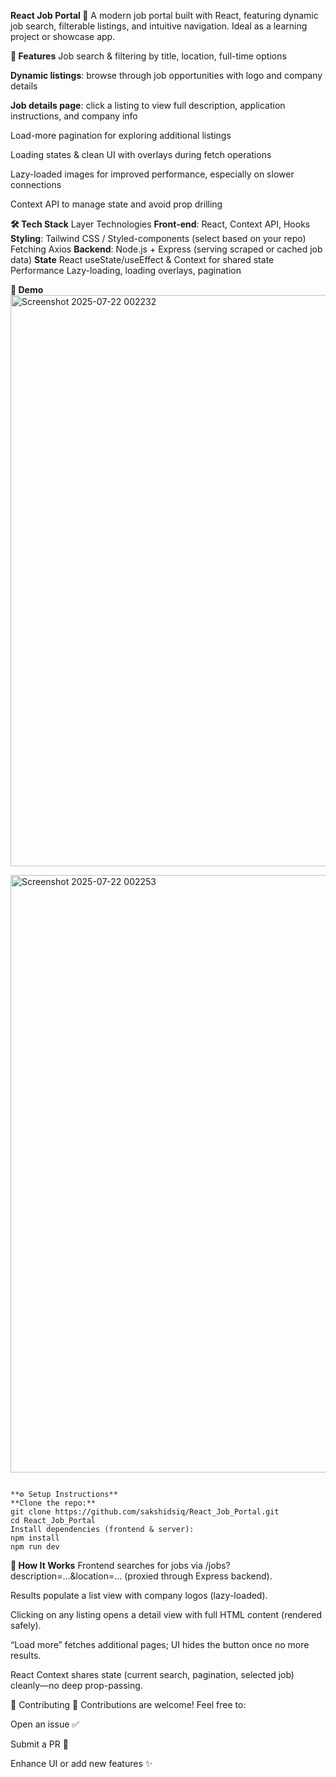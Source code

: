 

**React Job Portal 🚀**
A modern job portal built with React, featuring dynamic job search, filterable listings, and intuitive navigation. Ideal as a learning project or showcase app.

**🎯 Features**
Job search & filtering by title, location, full-time options

**Dynamic listings**: browse through job opportunities with logo and company details

**Job details page**: click a listing to view full description, application instructions, and company info

Load-more pagination for exploring additional listings

Loading states & clean UI with overlays during fetch operations

Lazy-loaded images for improved performance, especially on slower connections

Context API to manage state and avoid prop drilling

**🛠 Tech Stack**
Layer	Technologies
**Front‑end**:	React, Context API, Hooks
**Styling**:	Tailwind CSS / Styled-components (select based on your repo)
Fetching	Axios
**Backend**:	Node.js + Express (serving scraped or cached job data)
**State**	React useState/useEffect & Context for shared state
Performance	Lazy-loading, loading overlays, pagination

**🚀 Demo**
<img width="1617" height="914" alt="Screenshot 2025-07-22 002232" src="https://github.com/user-attachments/assets/703fed83-6e32-49a4-82f7-af21df5e7d73" />




<img width="1748" height="956" alt="Screenshot 2025-07-22 002253" src="https://github.com/user-attachments/assets/072524f1-e6c2-47e0-9d6b-6ac1b0a01fbb" />


```

**⚙️ Setup Instructions**
**Clone the repo:**
git clone https://github.com/sakshidsiq/React_Job_Portal.git
cd React_Job_Portal
Install dependencies (frontend & server):
npm install
npm run dev

```

**🧩 How It Works**
Frontend searches for jobs via /jobs?description=...&location=... (proxied through Express backend).

Results populate a list view with company logos (lazy-loaded).

Clicking on any listing opens a detail view with full HTML content (rendered safely).

“Load more” fetches additional pages; UI hides the button once no more results.

React Context shares state (current search, pagination, selected job) cleanly—no deep prop-passing.

🙌 Contributing 🤝
Contributions are welcome! Feel free to:

Open an issue ✅

Submit a PR 🔧

Enhance UI or add new features ✨
